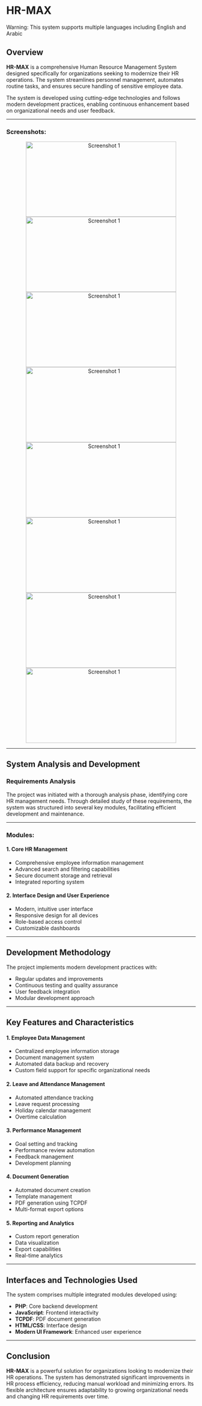 # HR-MAX

Warning: This system supports multiple languages including English and Arabic

## Overview
**HR-MAX** is a comprehensive Human Resource Management System designed specifically for organizations seeking to modernize their HR operations. The system streamlines personnel management, automates routine tasks, and ensures secure handling of sensitive employee data.

The system is developed using cutting-edge technologies and follows modern development practices, enabling continuous enhancement based on organizational needs and user feedback.

---
### Screenshots:

<p align="center">
  <img src="https://i.ibb.co/LW4Vw4H/1.jpg" alt="Screenshot 1" width="400" height="200"/>
  <img src="https://ibb.co/DDrghvMT/2.png" alt="Screenshot 1" width="400" height="200"/>
  <img src="https://i.postimg.cc/X78VywdQ/3.png" alt="Screenshot 1" width="400" height="200"/>
  <img src="https://i.postimg.cc/8PDp5yJ7/4.png" alt="Screenshot 1" width="400" height="200"/>
  <img src="https://i.postimg.cc/CxxwCz4Y/5.png" alt="Screenshot 1" width="400" height="200"/>
  <img src="https://i.postimg.cc/kgYqTqjS/6.png" alt="Screenshot 1" width="400" height="200"/>
  <img src="https://i.postimg.cc/3wy76V6c/7.png" alt="Screenshot 1" width="400" height="200"/>
  <img src="https://i.postimg.cc/8CFJHyb1/8.png" alt="Screenshot 1" width="400" height="200"/>
  
</p>


---
## System Analysis and Development

### Requirements Analysis
The project was initiated with a thorough analysis phase, identifying core HR management needs. Through detailed study of these requirements, the system was structured into several key modules, facilitating efficient development and maintenance.

---

### Modules:

#### 1. Core HR Management
- Comprehensive employee information management
- Advanced search and filtering capabilities
- Secure document storage and retrieval
- Integrated reporting system

#### 2. Interface Design and User Experience
- Modern, intuitive user interface
- Responsive design for all devices
- Role-based access control
- Customizable dashboards

---

## Development Methodology

The project implements modern development practices with:
- Regular updates and improvements
- Continuous testing and quality assurance
- User feedback integration
- Modular development approach

---

## Key Features and Characteristics

#### 1. Employee Data Management
- Centralized employee information storage
- Document management system
- Automated data backup and recovery
- Custom field support for specific organizational needs

#### 2. Leave and Attendance Management
- Automated attendance tracking
- Leave request processing
- Holiday calendar management
- Overtime calculation

#### 3. Performance Management
- Goal setting and tracking
- Performance review automation
- Feedback management
- Development planning

#### 4. Document Generation
- Automated document creation
- Template management
- PDF generation using TCPDF
- Multi-format export options

#### 5. Reporting and Analytics
- Custom report generation
- Data visualization
- Export capabilities
- Real-time analytics

---

## Interfaces and Technologies Used

The system comprises multiple integrated modules developed using:

- **PHP**: Core backend development
- **JavaScript**: Frontend interactivity
- **TCPDF**: PDF document generation
- **HTML/CSS**: Interface design
- **Modern UI Framework**: Enhanced user experience

---

## Conclusion

**HR-MAX** is a powerful solution for organizations looking to modernize their HR operations. The system has demonstrated significant improvements in HR process efficiency, reducing manual workload and minimizing errors. Its flexible architecture ensures adaptability to growing organizational needs and changing HR requirements over time. 
